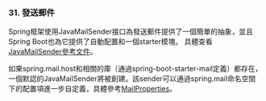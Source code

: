 ### 31. 發送郵件

Spring框架使用JavaMailSender接口為發送郵件提供了一個簡單的抽象，並且Spring Boot也為它提供了自動配置和一個starter模塊。
具體查看[JavaMailSender參考文件](http://docs.spring.io/spring/docs/4.1.4.RELEASE/spring-framework-reference/htmlsingle/#mail)。

如果spring.mail.host和相關的庫（通過spring-boot-starter-mail定義）都存在，一個默認的JavaMailSender將被創建。該sender可以通過spring.mail命名空間下的配置項進一步自定義，具體參考[MailProperties](http://github.com/spring-projects/spring-boot/tree/master/spring-boot-autoconfigure/src/main/java/org/springframework/boot/autoconfigure/mail/MailProperties.java)。
